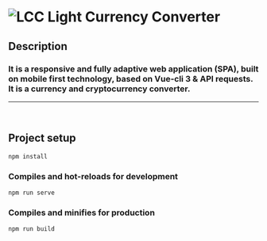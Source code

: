 # ![LCC](/dist/favicons/favicon.ico) Light Currency Converter

## Description

### **It is a responsive and fully adaptive web application (SPA), built on mobile first technology, based on Vue-cli 3 & API requests. It is a currency and cryptocurrency converter.**

***
<br/>

## Project setup
```
npm install
```

### Compiles and hot-reloads for development
```
npm run serve
```

### Compiles and minifies for production
```
npm run build
```